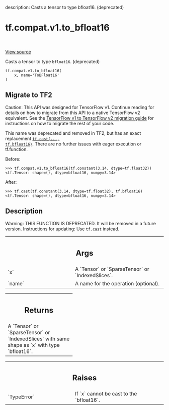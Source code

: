 description: Casts a tensor to type bfloat16. (deprecated)

<div itemscope itemtype="http://developers.google.com/ReferenceObject">
<meta itemprop="name" content="tf.compat.v1.to_bfloat16" />
<meta itemprop="path" content="Stable" />
</div>

# tf.compat.v1.to_bfloat16

<!-- Insert buttons and diff -->

<table class="tfo-notebook-buttons tfo-api nocontent" align="left">

</table>

<a target="_blank" href="/code/stable/tensorflow/python/ops/math_ops.py">View source</a>



Casts a tensor to type `bfloat16`. (deprecated)

<pre class="devsite-click-to-copy prettyprint lang-py tfo-signature-link">
<code>tf.compat.v1.to_bfloat16(
    x, name=&#x27;ToBFloat16&#x27;
)
</code></pre>





 <section><devsite-expandable expanded>
 <h2 class="showalways">Migrate to TF2</h2>

Caution: This API was designed for TensorFlow v1.
Continue reading for details on how to migrate from this API to a native
TensorFlow v2 equivalent. See the
[TensorFlow v1 to TensorFlow v2 migration guide](https://www.tensorflow.org/guide/migrate)
for instructions on how to migrate the rest of your code.

This name was deprecated and removed in TF2, but has an exact replacement
<a href="../../../tf/cast.md"><code>tf.cast(..., tf.bfloat16)</code></a>. There are no further issues with eager execution
or tf.function.

Before:

```
>>> tf.compat.v1.to_bfloat16(tf.constant(3.14, dtype=tf.float32))
<tf.Tensor: shape=(), dtype=bfloat16, numpy=3.14>
```

After:

```
>>> tf.cast(tf.constant(3.14, dtype=tf.float32), tf.bfloat16)
<tf.Tensor: shape=(), dtype=bfloat16, numpy=3.14>
```



 </aside></devsite-expandable></section>

<h2>Description</h2>

<!-- Placeholder for "Used in" -->

Warning: THIS FUNCTION IS DEPRECATED. It will be removed in a future version.
Instructions for updating:
Use <a href="../../../tf/cast.md"><code>tf.cast</code></a> instead.

<!-- Tabular view -->
 <table class="responsive fixed orange">
<colgroup><col width="214px"><col></colgroup>
<tr><th colspan="2"><h2 class="add-link">Args</h2></th></tr>

<tr>
<td>
`x`
</td>
<td>
A `Tensor` or `SparseTensor` or `IndexedSlices`.
</td>
</tr><tr>
<td>
`name`
</td>
<td>
A name for the operation (optional).
</td>
</tr>
</table>



<!-- Tabular view -->
 <table class="responsive fixed orange">
<colgroup><col width="214px"><col></colgroup>
<tr><th colspan="2"><h2 class="add-link">Returns</h2></th></tr>
<tr class="alt">
<td colspan="2">
A `Tensor` or `SparseTensor` or `IndexedSlices` with same shape as `x` with
type `bfloat16`.
</td>
</tr>

</table>



<!-- Tabular view -->
 <table class="responsive fixed orange">
<colgroup><col width="214px"><col></colgroup>
<tr><th colspan="2"><h2 class="add-link">Raises</h2></th></tr>

<tr>
<td>
`TypeError`
</td>
<td>
If `x` cannot be cast to the `bfloat16`.
</td>
</tr>
</table>



